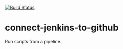 [![Build Status](http://localhost:8080/buildStatus/icon?job=connect-jenkins-to-github)](http://localhost:8080/job/connect-jenkins-to-github/)

# connect-jenkins-to-github
Run scripts from a pipeline.
